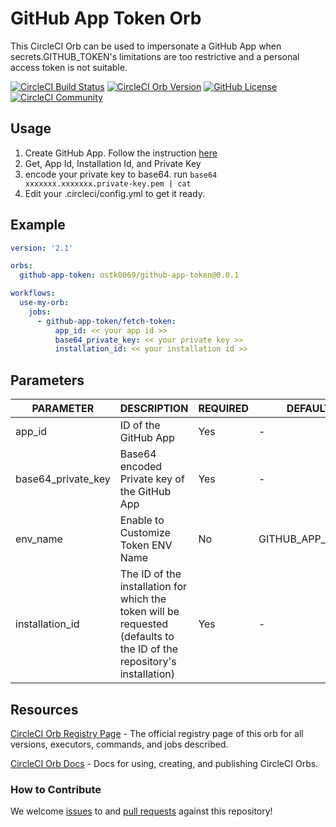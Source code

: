 # GitHub App Token Orb

This CircleCI Orb can be used to impersonate a GitHub App when secrets.GITHUB_TOKEN's limitations are too restrictive and a personal access token is not suitable.


[![CircleCI Build Status](https://circleci.com/gh/ostk0069/github-app-token-orb.svg?style=shield "CircleCI Build Status")](https://circleci.com/gh/ostk0069/github-app-token-orb) [![CircleCI Orb Version](https://badges.circleci.com/orbs/ostk0069/github-app-token.svg)](https://circleci.com/orbs/registry/orb/ostk0069/github-app-token) [![GitHub License](https://img.shields.io/badge/license-MIT-lightgrey.svg)](https://raw.githubusercontent.com/ostk0069/github-app-token-orb/master/LICENSE) [![CircleCI Community](https://img.shields.io/badge/community-CircleCI%20Discuss-343434.svg)](https://discuss.circleci.com/c/ecosystem/orbs)

## Usage

1. Create GitHub App. Follow the instruction [here](https://docs.github.com/en/developers/apps/building-github-apps/authenticating-with-github-apps)
2. Get, App Id, Installation Id, and Private Key
3. encode your private key to base64. run `base64 xxxxxxx.xxxxxxx.private-key.pem | cat`
4. Edit your .circleci/config.yml to get it ready.

## Example

```yml
version: '2.1'

orbs:
  github-app-token: ostk0069/github-app-token@0.0.1

workflows:
  use-my-orb:
    jobs:
      - github-app-token/fetch-token:
          app_id: << your app id >>
          base64_private_key: << your private key >>
          installation_id: << your installation id >>
```

## Parameters

PARAMETER|DESCRIPTION|REQUIRED|DEFAULT|TYPE
---|---|---|---|---|
app_id|ID of the GitHub App|Yes|-	|string
base64_private_key|Base64 encoded Private key of the GitHub App|Yes|-	|string
env_name|Enable to Customize Token ENV Name|No|GITHUB_APP_TOKEN	|string
installation_id|The ID of the installation for which the token will be requested (defaults to the ID of the repository's installation)|Yes|-	|integer


## Resources

[CircleCI Orb Registry Page](https://circleci.com/orbs/registry/orb/ostk0069/github-app-token) - The official registry page of this orb for all versions, executors, commands, and jobs described.

[CircleCI Orb Docs](https://circleci.com/docs/2.0/orb-intro/#section=configuration) - Docs for using, creating, and publishing CircleCI Orbs.

### How to Contribute

We welcome [issues](https://github.com/ostk0069/github-app-token-orb/issues) to and [pull requests](https://github.com/ostk0069/github-app-token-orb/pulls) against this repository!

